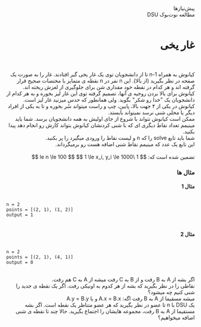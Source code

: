 <html>
<div dir="rtl">
پیش‌نیازها <br>
مطالعه نوت‌بوک DSU <br>
</div>
<div dir="rtl">
<br>
<h1>غار یخی</h1>
<br><br>
کیانوش به همراه n-1 تا از دانشجویان توی یک غار یخی گیر افتادند. غار را به صورت یک
    صفحه در نظر بگیرید (از بالا). این n نفر در n نقطه ی متمایز با مختصات صحیح قرار گرفته اند و هر کدام در نقطه خود مقداری شن برای
    جلوگیری از لغزش ریخته اند.
    کیانوش برای بالا بردن روحیه ی آنها، تصمیم گرفته توی این غار لیز بخوره و به هر کدام از دانشجویان یک "خدا رو شکر" بگوید.
    ولی همانطور که حدس میزنید غار لیز است. کیانوش در یکی از ۴ جهت بالا، پایین، چپ و راست میتواند
    سُر بخوره و تا به یکی از افراد دیگر یا محلی شنی نرسد نمیتواند بایستد.
<br>
     ممکن است کیانوش نتواند با شروع از جای اولیش به همه دانشجویان برسد. شما باید مینیمم
    تعداد نقاط دیگری ای که با شنی کردنشان کیانوش بتواند کارش رو انجام دهد پیدا بکنید.
<br>
    شما باید تابع solve را که n و لیست نقاط را ورودی میگیرد را پر بکنید.
<br>
    این تابع یک عدد که مینیمم نقاط شنی اضافه هست رو برمیگرداند.
<br>
<br>
    تضمین شده است که:
    $$ 1 \le n \le 100 $$
    $$ 1 \le x_i, y_i \le 1000 $$

<br>
</div>

<h3 dir="rtl">مثال ها</h3>

<h4 dir="rtl">مثال 1</h4>
<pre>
<code>
n = 2
points = [(2, 1), (1, 2)]
output = 1
</code>
</pre>
<h4 dir="rtl">مثال 2</h4>
<pre>
<code>
n = 2
points = [(2, 1), (4, 1)]
output = 0
</code>
</pre>

<div class="hint" dir="rtl">
    اگر بشه از A به B رفت و از B به C رفت میشه از A به C هم رفت.
</div>

<div class="hint" dir="rtl">
    نقاطی را در نظر بگیرید که بشه از هر کدوم به اونیکی رفت. اگر یک نقطه ی جدید
    را شنی کنیم چه میشود؟
</div>

<div class="hint" dir="rtl">
    میشه مسقیما از A به B رفت اگه:
    A.x = B.x
    و یا
    A.y = B.y
</div>

<div class="hint" dir="rtl">
    یک DSU با n تا عضو در نظر بگیرید که هر عضو متناظر یک نقطه است. اگر بشه مستقیما
    از A به B رفت، مجموعه هایشان را اجتماع بگیرید. حالا چند تا نقطه ی شنی اضافه میخواهیم؟
</div>





</html>
